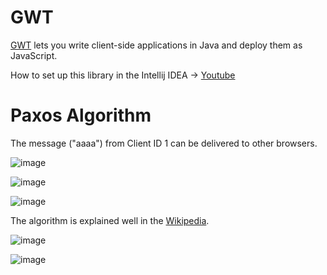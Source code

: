 
# GWT

[GWT](http://www.gwtproject.org/overview.html) lets you write client-side applications in Java and deploy them as JavaScript.

How to set up this library in the Intellij IDEA ->
[Youtube](https://www.youtube.com/watch?v=0-HjCHh09H4&ab_channel=%D0%A3%D1%80%D0%BE%D0%BA%D0%B8Java)

# Paxos Algorithm

The message ("aaaa") from Client ID 1 can be delivered to other browsers. 

![image](https://user-images.githubusercontent.com/49010295/112318217-25d9c300-8cf0-11eb-8525-b7d777fa29e2.png)


![image](https://user-images.githubusercontent.com/49010295/112318300-3b4eed00-8cf0-11eb-9afc-78b1e16571b7.png)


![image](https://user-images.githubusercontent.com/49010295/112318281-3722cf80-8cf0-11eb-87c8-51a152c106e0.png)

The algorithm is explained well in the [Wikipedia](https://en.wikipedia.org/wiki/Paxos_(computer_science)#Basic_Paxos).

![image](https://user-images.githubusercontent.com/49010295/112318512-76512080-8cf0-11eb-89e2-7446fa3c8c7d.png)

![image](https://user-images.githubusercontent.com/49010295/112318538-7d782e80-8cf0-11eb-83d0-e4e603519e62.png)
